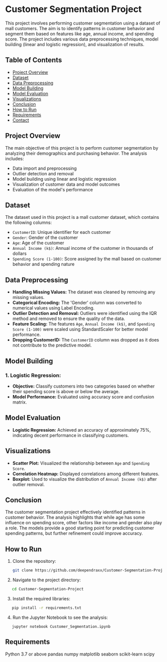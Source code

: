 # Customer Segmentation Project

This project involves performing customer segmentation using a dataset of mall customers. The aim is to identify patterns in customer behavior and segment them based on features like age, annual income, and spending score. The project includes various data preprocessing techniques, model building (linear and logistic regression), and visualization of results.

## Table of Contents
- [Project Overview](#project-overview)
- [Dataset](#dataset)
- [Data Preprocessing](#data-preprocessing)
- [Model Building](#model-building)
- [Model Evaluation](#model-evaluation)
- [Visualizations](#visualizations)
- [Conclusion](#conclusion)
- [How to Run](#how-to-run)
- [Requirements](#requirements)
- [Contact](#contact)

## Project Overview
The main objective of this project is to perform customer segmentation by analyzing their demographics and purchasing behavior. The analysis includes:
- Data import and preprocessing
- Outlier detection and removal
- Model building using linear and logistic regression
- Visualization of customer data and model outcomes
- Evaluation of the model's performance

## Dataset
The dataset used in this project is a mall customer dataset, which contains the following columns:
- `CustomerID`: Unique identifier for each customer
- `Gender`: Gender of the customer
- `Age`: Age of the customer
- `Annual Income (k$)`: Annual income of the customer in thousands of dollars
- `Spending Score (1-100)`: Score assigned by the mall based on customer behavior and spending nature

## Data Preprocessing
- **Handling Missing Values:** The dataset was cleaned by removing any missing values.
- **Categorical Encoding:** The 'Gender' column was converted to numerical values using Label Encoding.
- **Outlier Detection and Removal:** Outliers were identified using the IQR method and removed to ensure the quality of the data.
- **Feature Scaling:** The features `Age`, `Annual Income (k$)`, and `Spending Score (1-100)` were scaled using StandardScaler for better model performance.
- **Dropping CustomerID:** The `CustomerID` column was dropped as it does not contribute to the predictive model.

## Model Building
### 1. **Logistic Regression:**
   - **Objective:** Classify customers into two categories based on whether their spending score is above or below the average.
   - **Model Performance:** Evaluated using accuracy score and confusion matrix.

## Model Evaluation
- **Logistic Regression:** Achieved an accuracy of approximately 75%, indicating decent performance in classifying customers.

## Visualizations
- **Scatter Plot:** Visualized the relationship between `Age` and `Spending Score`.
- **Correlation Heatmap:** Displayed correlations among different features.
- **Boxplot:** Used to visualize the distribution of `Annual Income (k$)` after outlier removal.

## Conclusion
The customer segmentation project effectively identified patterns in customer behavior. The analysis highlights that while age has some influence on spending score, other factors like income and gender also play a role. The models provide a good starting point for predicting customer spending patterns, but further refinement could improve accuracy.


## How to Run
1. Clone the repository:
   ```bash
   git clone https://github.com/deependraxx/Customer-Segmentation-Project.git
2. Navigate to the project directory:
```bash
   cd Customer-Segmentation-Project
```
3. Install the required libraries:
```bash
   pip install -r requirements.txt
```
4. Run the Jupyter Notebook to see the analysis:
```
   jupyter notebook Customer_Segmentation.ipynb
```
## Requirements
Python 3.7 or above
pandas
numpy
matplotlib
seaborn
scikit-learn
scipy
